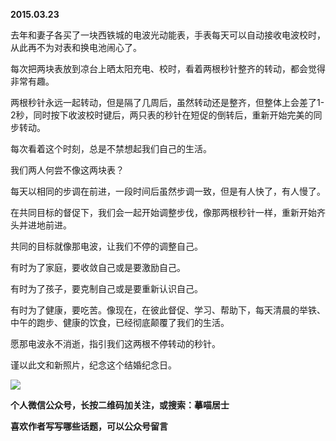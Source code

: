 
          
            
**2015.03.23**

去年和妻子各买了一块西铁城的电波光动能表，手表每天可以自动接收电波校时，从此再不为对表和换电池闹心了。

每次把两块表放到凉台上晒太阳充电、校时，看着两根秒针整齐的转动，都会觉得非常有趣。

两根秒针永远一起转动，但是隔了几周后，虽然转动还是整齐，但整体上会差了1-2秒，同时按下收波校时键后，两只表的秒针在短促的倒转后，重新开始完美的同步转动。

每次看着这个时刻，总是不禁想起我们自己的生活。

我们两人何尝不像这两块表？

每天以相同的步调在前进，一段时间后虽然步调一致，但是有人快了，有人慢了。

在共同目标的督促下，我们会一起开始调整步伐，像那两根秒针一样，重新开始齐头并进地前进。

共同的目标就像那电波，让我们不停的调整自己。

有时为了家庭，要收敛自己或是要激励自己。

有时为了孩子，要克制自己或是要重新认识自己。

有时为了健康，要吃苦。像现在，在彼此督促、学习、帮助下，每天清晨的举铁、中午的跑步、健康的饮食，已经彻底颠覆了我们的生活。

愿那电波永不消逝，指引我们这两根不停转动的秒针。

谨以此文和新照片，纪念这个结婚纪念日。



![](//upload-images.jianshu.io/upload_images/51001-2afdd0bc43856a5e.jpg)





**个人微信公众号，长按二维码加关注，或搜索：摹喵居士**

**喜欢作者写写哪些话题，可以公众号留言**




          
        